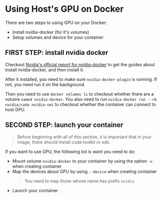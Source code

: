Using Host's GPU on Docker
===


There are two steps to using GPU on your Docker:

* Install nvidia-docker (for it's volumes)
* Setup volumes and device for your container

## FIRST STEP: install nvidia docker

Checkout [Nvidia's official report for nvidia-docker](https://github.com/NVIDIA/nvidia-docker) to get the guides about install
nvidia-docker, and then install it.

After it installed, you need to make sure `nvidia-docker-plugin` is running.
If not, you need run it on the background.

Then you need to use `docker volumes ls` to checkout whether there are a volume `named nvidia-docker`.
You also need to run `nvidia-docker run --rm nvidia/cuda nvidia-smi` to checkout whether the container can connect to
host GPU.

## SECOND STEP: launch your container

> Before beginning with all of this section, it is important that in your image, there should install cuda toolkit or sdk.

If you want to use GPU, the following list is want you need to do:

* Mount volume `nvidia-docker` to your container by using the option `-v` when creating container
* Map the devices about GPU by using `--device` when creating container
  > You need to map those whose name has prefix `nvidia`
* Launch your container

